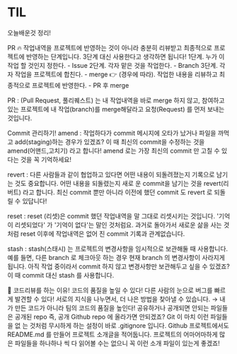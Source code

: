 # TIL
오늘배운것 정리!

PR
🔥 작업내역을 프로젝트에 반영하는 것이 아니라 충분히 리뷰받고 최종적으로 프로젝트에 반영하는 단계입니다. 3단계 대신
사용한다고 생각하면 됩니다!
1단계. 누가 이 작업 할 것인지 정한다. - Issue
2단계. 각자 맡은 것을 작업한다. - Branch
3단계. 각자 작업을 프로젝트에 합친다. - merge
👉 (경우에 따라). 작업한 내용을 리뷰하고 최종적으로 프로젝트에 반영한다. - PR 후 merge

PR : (Pull Request, 풀리퀘스트) 는 내 작업내역을 바로 merge 하지 않고, 참여하고 있는 프로젝트에 내 작업(branch)를
merge해달라고 요청(Request) 를 먼저 보내는 것입니다.

Commit 관리하기!
amend : 작업하다가 commit 메시지에 오타가 났거나 파일을 까먹고 add(staging)하는 경우가 있겠죠?
이 때 최신의 commit을 수정하는 것을 amend(어맨드,고치기) 라고 합니다! amend 로는 가장 최신의 commit 만 고칠 수 있
다는 것을 꼭 기억하세요!

revert : 다른 사람들과 같이 협업하고 있다면 어떤 내용이 되돌려졌는지 기록으로 남기는 것도 중요합니다. 어떤 내용을 되돌렸는지 새로
운 commit을 남기는 것을 revert(리버트) 라고 합니다. 최신 commit 뿐만 아니라 이전에 했던 commit 도 revert 로 되돌릴
수 있답니다!

reset : reset (리셋)은 commit 했던 작업내역을 말 그대로 리셋시키는 것입니다.
'기억이 리셋되었다' 가 '기억이 없다'는 말인 것처럼요. 과거로 돌아가서 새로운 삶을 사는 것처럼 reset 이후에 작업내역은 없어
진 commit 기록과 관계없습니다.

stash : stash(스태시) 는 프로젝트의 변경사항을 임시적으로 보관해둘 때 사용합니다.
예를 들면, 다른 branch 로 체크아웃 하는 경우 현재 branch 의 변경사항이 사라지게 됩니다. 아직 작업 중이라서 commit 하지
않고 변경사항만 보관해두고 싶을 수 있겠죠? 이 때 commit 대신 stash 를 사용합니다.

👀 코드리뷰를 하는 이유!
코드의 품질을 높일 수 있다!
다른 사람의 눈으로 버그를 빠르게 발견할 수 있다!
서로의 지식을 나누면서, 더 나은 방법을 찾아낼 수 있습니다.
→ 내가 만든 코드가 아니라 팀의 코드의 품질을 높인다!
공유하거나 공개되면 안되는 파일들은 공개된 repo 즉, 공개 Github repo 에 올라가면 안되겠죠? Git 이 마치 이런 파일들을 없
는 것처럼 무시하게 하는 설정이 바로 .gitignore 입니다.
Github 프로젝트에서도 README.md 를 만들어 프로젝트 소개글을 적어둡니다. 프로젝트의 어마어마하게 많은 파일들을 하나하나
씩 다 읽어볼 수는 없으니 꼭 이런 소개 파일이 있는게 좋겠죠!


